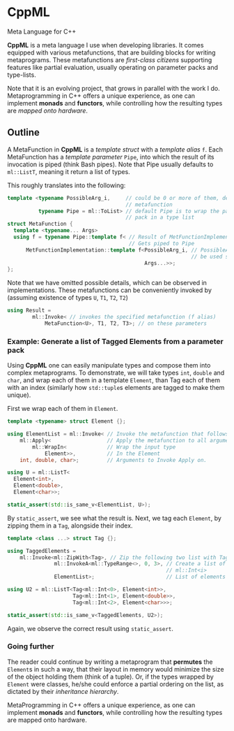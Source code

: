 # CppML

Meta Language for C++

**CppML** is a meta language I use when developing libraries. It comes equipped with various metafunctions, that are building blocks for writing metaprograms. These metafunctions are *first-class citizens* supporting features like partial evaluation, usually operating on parameter packs and type-lists.


Note that it is an evolving project, that grows in parallel with the work I do.
Metaprogramming in C++ offers a unique experience, as one can implement **monads** and **functors**, while controlling how the resulting types are *mapped onto hardware*.

## Outline

A MetaFunction in **CppML** is a *template struct* with a *template alias* `f`. Each MetaFunction has a *template parameter* `Pipe`, into which the result of its invocation is piped (think Bash pipes). Note that Pipe usually defaults to `ml::ListT`, meaning it return a list of types.

This roughly translates into the following:

```c++
template <typename PossibleArg_i,     // could be 0 or more of them, depends on the
                                      // metafunction
          typename Pipe = ml::ToList> // default Pipe is to wrap the parameter
                                      // pack in a type list
struct MetaFunction {
  template <typename... Args>
  using f = typename Pipe::template f< // Result of MetFunctionImplementation
                                       // Gets piped to Pipe
      MetFunctionImplementation::template f<PossibleArg_i, // PossibleArg_i could
                                                           // be used somewhere else
                                            Args...>>;
};
```
Note that we have omitted possible details, which can be observed in implementations.
These metafunctions can be conveniently invoked by (assuming existence of  types `U`, `T1`, `T2`, `T2`)
```c++
using Result =
        ml::Invoke< // invokes the specified metafunction (f alias)
            MetaFunction<U>, T1, T2, T3>; // on these parameters
```

### Example: Generate a list of Tagged Elements from a parameter pack

Using **CppML** one can easily manipulate types and compose them into complex metaprograms. To demonstrate, we will take types `int`, `double` and `char`, and wrap each of them in a template `Element`, than Tag each of them with an index (similarly how `std::tuple`s elements are tagged to make them unique).

First we wrap each of them in `Element`.

```c++
template <typename> struct Element {};

using ElementList = ml::Invoke< // Invoke the metafunction that follows
    ml::Apply<                  // Apply the metafunction to all arguments
        ml::WrapIn<             // Wrap the input type
            Element>>,          // In the Element
    int, double, char>;         // Arguments to Invoke Apply on.

using U = ml::ListT<
  Element<int>,
  Element<double>,
  Element<char>>;

static_assert(std::is_same_v<ElementList, U>);
```

By `static_assert`, we see what the result is. Next, we tag each `Element`, by zipping them in a `Tag`, alongside their index.

```c++
template <class ...> struct Tag {};

using TaggedElements =
    ml::Invoke<ml::ZipWith<Tag>, // Zip the following two list with Tag
               ml::InvokeA<ml::TypeRange<>, 0, 3>, // Create a list of
                                                   // ml::Int<i>
               ElementList>;                       // List of elements

using U2 = ml::ListT<Tag<ml::Int<0>, Element<int>>,
                     Tag<ml::Int<1>, Element<double>>,
                     Tag<ml::Int<2>, Element<char>>>;

static_assert(std::is_same_v<TaggedElements, U2>);
```
Again, we observe the correct result using `static_assert`.

### Going further

The reader could continue by writing a metaprogram that **permutes** the `Element`s in such a way, that their layout in memory would minimize the size of the object holding them (think of a tuple). Or, if the types wrapped by `Element` were classes, he/she could enforce a partial ordering on the list, as dictated by their *inheritance hierarchy*.

MetaProgramming in C++ offers a unique experience, as one can implement **monads** and **functors**, while controlling how the resulting types are mapped onto hardware.
